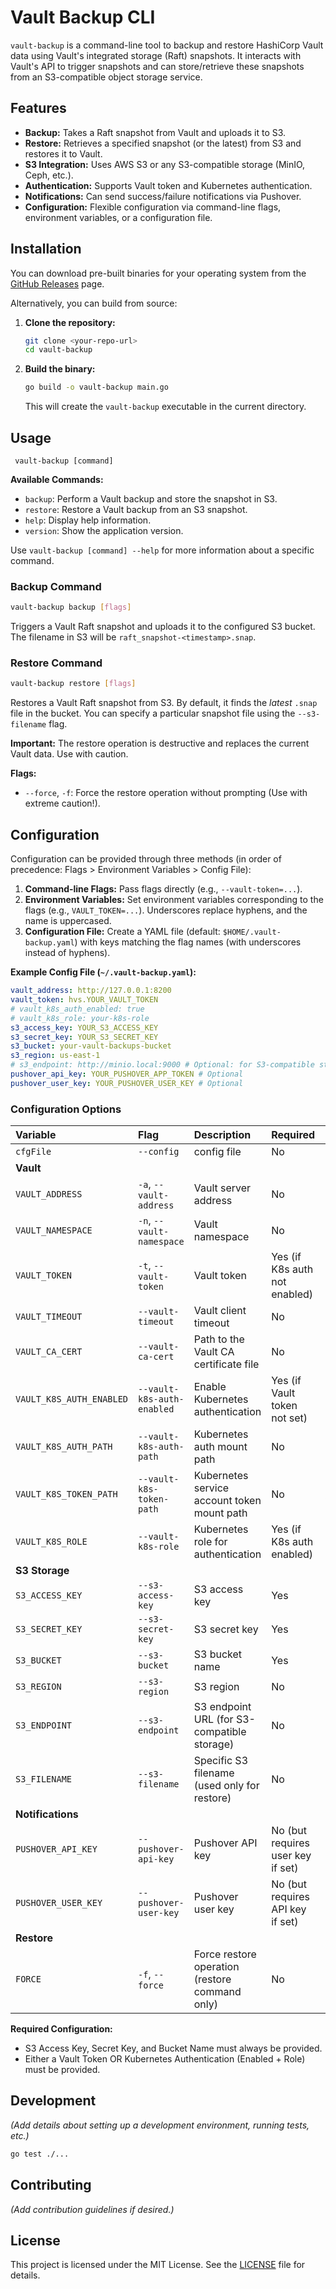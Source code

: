 # Vault Backup CLI

`vault-backup` is a command-line tool to backup and restore HashiCorp Vault data using Vault's integrated storage (Raft) snapshots. It interacts with Vault's API to trigger snapshots and can store/retrieve these snapshots from an S3-compatible object storage service.

## Features

*   **Backup:** Takes a Raft snapshot from Vault and uploads it to S3.
*   **Restore:** Retrieves a specified snapshot (or the latest) from S3 and restores it to Vault.
*   **S3 Integration:** Uses AWS S3 or any S3-compatible storage (MinIO, Ceph, etc.).
*   **Authentication:** Supports Vault token and Kubernetes authentication.
*   **Notifications:** Can send success/failure notifications via Pushover.
*   **Configuration:** Flexible configuration via command-line flags, environment variables, or a configuration file.

## Installation

You can download pre-built binaries for your operating system from the [GitHub Releases](https://github.com/d4rkfella/vault-backup/releases/) page.

Alternatively, you can build from source:

1.  **Clone the repository:**
    ```bash
    git clone <your-repo-url>
    cd vault-backup
    ```
2.  **Build the binary:**
    ```bash
    go build -o vault-backup main.go
    ```
    This will create the `vault-backup` executable in the current directory.

## Usage

```
 vault-backup [command]
```

**Available Commands:**

*   `backup`: Perform a Vault backup and store the snapshot in S3.
*   `restore`: Restore a Vault backup from an S3 snapshot.
*   `help`: Display help information.
*   `version`: Show the application version.

Use `vault-backup [command] --help` for more information about a specific command.

### Backup Command

```bash
vault-backup backup [flags]
```

Triggers a Vault Raft snapshot and uploads it to the configured S3 bucket. The filename in S3 will be `raft_snapshot-<timestamp>.snap`.

### Restore Command

```bash
vault-backup restore [flags]
```

Restores a Vault Raft snapshot from S3. By default, it finds the *latest* `.snap` file in the bucket. You can specify a particular snapshot file using the `--s3-filename` flag.

**Important:** The restore operation is destructive and replaces the current Vault data. Use with caution.

**Flags:**

*   `--force`, `-f`: Force the restore operation without prompting (Use with extreme caution!).

## Configuration

Configuration can be provided through three methods (in order of precedence: Flags > Environment Variables > Config File):

1.  **Command-line Flags:** Pass flags directly (e.g., `--vault-token=...`).
2.  **Environment Variables:** Set environment variables corresponding to the flags (e.g., `VAULT_TOKEN=...`). Underscores replace hyphens, and the name is uppercased.
3.  **Configuration File:** Create a YAML file (default: `$HOME/.vault-backup.yaml`) with keys matching the flag names (with underscores instead of hyphens).

**Example Config File (`~/.vault-backup.yaml`):**

```yaml
vault_address: http://127.0.0.1:8200
vault_token: hvs.YOUR_VAULT_TOKEN
# vault_k8s_auth_enabled: true
# vault_k8s_role: your-k8s-role
s3_access_key: YOUR_S3_ACCESS_KEY
s3_secret_key: YOUR_S3_SECRET_KEY
s3_bucket: your-vault-backups-bucket
s3_region: us-east-1
# s3_endpoint: http://minio.local:9000 # Optional: for S3-compatible storage
pushover_api_key: YOUR_PUSHOVER_APP_TOKEN # Optional
pushover_user_key: YOUR_PUSHOVER_USER_KEY # Optional
```

### Configuration Options

| Variable          | Flag                           | Description                                           | Required                               | Default                                                 |
| :---------------- | :----------------------------- | :---------------------------------------------------- | :------------------------------------- | :------------------------------------------------------ |
| `cfgFile`         | `--config`                     | config file                                           | No                                     | `$HOME/.vault-backup.yaml`                              |
| **Vault**         |                                |                                                       |                                        |                                                         |
| `VAULT_ADDRESS`       | `-a`, `--vault-address`        | Vault server address                                  | No                                     | `http://localhost:8200`                                 |
| `VAULT_NAMESPACE`  | `-n`, `--vault-namespace`      | Vault namespace                                       | No                                     | `""`                                                    |
| `VAULT_TOKEN`      | `-t`, `--vault-token`          | Vault token                                           | Yes (if K8s auth not enabled)          | `""`                                                    |
| `VAULT_TIMEOUT`    | `--vault-timeout`              | Vault client timeout                                  | No                                     | `30s`                                                   |
| `VAULT_CA_CERT`     | `--vault-ca-cert`              | Path to the Vault CA certificate file                 | No                                     | `""`                                                    |
| `VAULT_K8S_AUTH_ENABLED`  | `--vault-k8s-auth-enabled`     | Enable Kubernetes authentication                      | Yes (if Vault token not set)           | `false`                                                 |
| `VAULT_K8S_AUTH_PATH`     | `--vault-k8s-auth-path`        | Kubernetes auth mount path                            | No                                     | `kubernetes`                                            |
| `VAULT_K8S_TOKEN_PATH`    | `--vault-k8s-token-path`       | Kubernetes service account token mount path           | No                                     | `/var/run/secrets/kubernetes.io/serviceaccount/token` |
| `VAULT_K8S_ROLE`         | `--vault-k8s-role`             | Kubernetes role for authentication                    | Yes (if K8s auth enabled)              | `""`                                                    |
| **S3 Storage**    |                                |                                                       |                                        |                                                         |
| `S3_ACCESS_KEY`     | `--s3-access-key`              | S3 access key                                         | Yes                                    | `""`                                                    |
| `S3_SECRET_KEY`     | `--s3-secret-key`              | S3 secret key                                         | Yes                                    | `""`                                                    |
| `S3_BUCKET`        | `--s3-bucket`                  | S3 bucket name                                        | Yes                                    | `""`                                                    |
| `S3_REGION`        | `--s3-region`                  | S3 region                                             | No                                     | `us-east-1`                                             |
| `S3_ENDPOINT`      | `--s3-endpoint`                | S3 endpoint URL (for S3-compatible storage)           | No                                     | `""`                                                    |
| `S3_FILENAME`      | `--s3-filename`                | Specific S3 filename (used only for restore)          | No                                     | `""`                                                    |
| **Notifications** |                                |                                                       |                                        |                                                         |
| `PUSHOVER_API_KEY`  | `--pushover-api-key`           | Pushover API key                                      | No (but requires user key if set)    | `""`                                                    |
| `PUSHOVER_USER_KEY` | `--pushover-user-key`          | Pushover user key                                     | No (but requires API key if set)     | `""`                                                    |
| **Restore**       |                                |                                                       |                                        |                                                         |
| `FORCE`    | `-f`, `--force`                | Force restore operation (restore command only)        | No                                     | `false`                                                 |

**Required Configuration:**

*   S3 Access Key, Secret Key, and Bucket Name must always be provided.
*   Either a Vault Token OR Kubernetes Authentication (Enabled + Role) must be provided.

## Development

*(Add details about setting up a development environment, running tests, etc.)*

```bash
go test ./...
```

## Contributing

*(Add contribution guidelines if desired.)*

## License

This project is licensed under the MIT License. See the [LICENSE](LICENSE) file for details.
